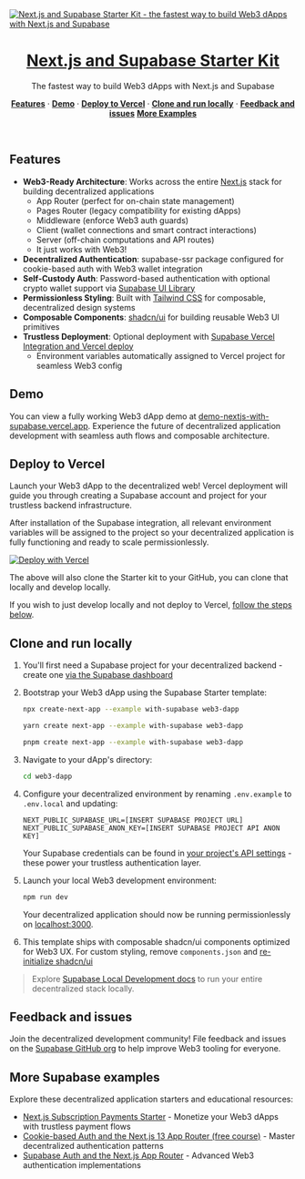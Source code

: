 <a href="https://demo-nextjs-with-supabase.vercel.app/">
  <img alt="Next.js and Supabase Starter Kit - the fastest way to build Web3 dApps with Next.js and Supabase" src="https://demo-nextjs-with-supabase.vercel.app/opengraph-image.png">
  <h1 align="center">Next.js and Supabase Starter Kit</h1>
</a>

<p align="center">
 The fastest way to build Web3 dApps with Next.js and Supabase
</p>

<p align="center">
  <a href="#features"><strong>Features</strong></a> ·
  <a href="#demo"><strong>Demo</strong></a> ·
  <a href="#deploy-to-vercel"><strong>Deploy to Vercel</strong></a> ·
  <a href="#clone-and-run-locally"><strong>Clone and run locally</strong></a> ·
  <a href="#feedback-and-issues"><strong>Feedback and issues</strong></a>
  <a href="#more-supabase-examples"><strong>More Examples</strong></a>
</p>
<br/>

## Features

- **Web3-Ready Architecture**: Works across the entire [Next.js](https://nextjs.org) stack for building decentralized applications
  - App Router (perfect for on-chain state management)
  - Pages Router (legacy compatibility for existing dApps)
  - Middleware (enforce Web3 auth guards)
  - Client (wallet connections and smart contract interactions)
  - Server (off-chain computations and API routes)
  - It just works with Web3!
- **Decentralized Authentication**: supabase-ssr package configured for cookie-based auth with Web3 wallet integration
- **Self-Custody Auth**: Password-based authentication with optional crypto wallet support via [Supabase UI Library](https://supabase.com/ui/docs/nextjs/password-based-auth)
- **Permissionless Styling**: Built with [Tailwind CSS](https://tailwindcss.com) for composable, decentralized design systems
- **Composable Components**: [shadcn/ui](https://ui.shadcn.com/) for building reusable Web3 UI primitives
- **Trustless Deployment**: Optional deployment with [Supabase Vercel Integration and Vercel deploy](#deploy-your-own)
  - Environment variables automatically assigned to Vercel project for seamless Web3 config

## Demo

You can view a fully working Web3 dApp demo at [demo-nextjs-with-supabase.vercel.app](https://demo-nextjs-with-supabase.vercel.app/). Experience the future of decentralized application development with seamless auth flows and composable architecture.

## Deploy to Vercel

Launch your Web3 dApp to the decentralized web! Vercel deployment will guide you through creating a Supabase account and project for your trustless backend infrastructure.

After installation of the Supabase integration, all relevant environment variables will be assigned to the project so your decentralized application is fully functioning and ready to scale permissionlessly.

[![Deploy with Vercel](https://vercel.com/button)](https://vercel.com/new/clone?repository-url=https%3A%2F%2Fgithub.com%2Fvercel%2Fnext.js%2Ftree%2Fcanary%2Fexamples%2Fwith-supabase&project-name=nextjs-with-supabase&repository-name=nextjs-with-supabase&demo-title=nextjs-with-supabase&demo-description=This+starter+configures+Supabase+Auth+to+use+cookies%2C+making+the+user%27s+session+available+throughout+the+entire+Next.js+app+-+Client+Components%2C+Server+Components%2C+Route+Handlers%2C+Server+Actions+and+Middleware.&demo-url=https%3A%2F%2Fdemo-nextjs-with-supabase.vercel.app%2F&external-id=https%3A%2F%2Fgithub.com%2Fvercel%2Fnext.js%2Ftree%2Fcanary%2Fexamples%2Fwith-supabase&demo-image=https%3A%2F%2Fdemo-nextjs-with-supabase.vercel.app%2Fopengraph-image.png)

The above will also clone the Starter kit to your GitHub, you can clone that locally and develop locally.

If you wish to just develop locally and not deploy to Vercel, [follow the steps below](#clone-and-run-locally).

## Clone and run locally

1. You'll first need a Supabase project for your decentralized backend - create one [via the Supabase dashboard](https://database.new)

2. Bootstrap your Web3 dApp using the Supabase Starter template:

   ```bash
   npx create-next-app --example with-supabase web3-dapp
   ```

   ```bash
   yarn create next-app --example with-supabase web3-dapp
   ```

   ```bash
   pnpm create next-app --example with-supabase web3-dapp
   ```

3. Navigate to your dApp's directory:

   ```bash
   cd web3-dapp
   ```

4. Configure your decentralized environment by renaming `.env.example` to `.env.local` and updating:

   ```
   NEXT_PUBLIC_SUPABASE_URL=[INSERT SUPABASE PROJECT URL]
   NEXT_PUBLIC_SUPABASE_ANON_KEY=[INSERT SUPABASE PROJECT API ANON KEY]
   ```

   Your Supabase credentials can be found in [your project's API settings](https://supabase.com/dashboard/project/_?showConnect=true) - these power your trustless authentication layer.

5. Launch your local Web3 development environment:

   ```bash
   npm run dev
   ```

   Your decentralized application should now be running permissionlessly on [localhost:3000](http://localhost:3000/).

6. This template ships with composable shadcn/ui components optimized for Web3 UX. For custom styling, remove `components.json` and [re-initialize shadcn/ui](https://ui.shadcn.com/docs/installation/next)

> Explore [Supabase Local Development docs](https://supabase.com/docs/guides/getting-started/local-development) to run your entire decentralized stack locally.

## Feedback and issues

Join the decentralized development community! File feedback and issues on the [Supabase GitHub org](https://github.com/supabase/supabase/issues/new/choose) to help improve Web3 tooling for everyone.

## More Supabase examples

Explore these decentralized application starters and educational resources:

- [Next.js Subscription Payments Starter](https://github.com/vercel/nextjs-subscription-payments) - Monetize your Web3 dApps with trustless payment flows
- [Cookie-based Auth and the Next.js 13 App Router (free course)](https://youtube.com/playlist?list=PL5S4mPUpp4OtMhpnp93EFSo42iQ40XjbF) - Master decentralized authentication patterns
- [Supabase Auth and the Next.js App Router](https://github.com/supabase/supabase/tree/master/examples/auth/nextjs) - Advanced Web3 authentication implementations
